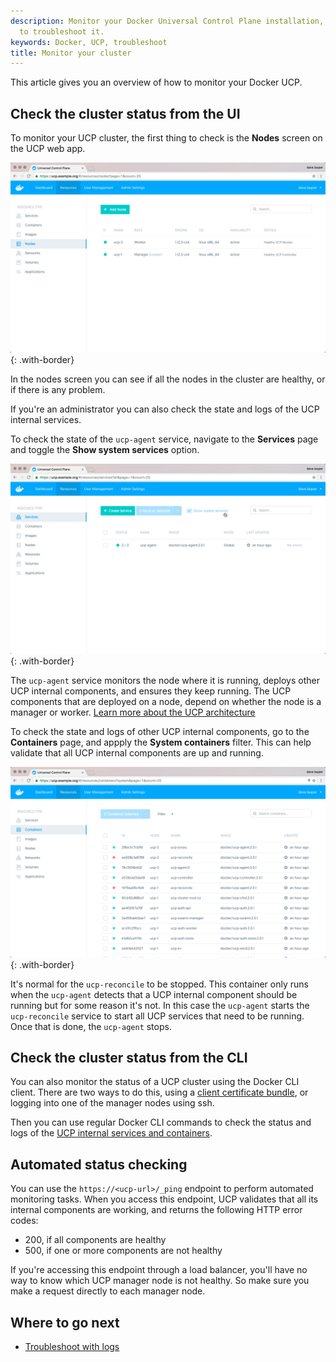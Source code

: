 ```yaml
---
description: Monitor your Docker Universal Control Plane installation, and learn how
  to troubleshoot it.
keywords: Docker, UCP, troubleshoot
title: Monitor your cluster
---
```


This article gives you an overview of how to monitor your Docker UCP.

## Check the cluster status from the UI

To monitor your UCP cluster, the first thing to check is the **Nodes**
screen on the UCP web app.

![UCP dashboard](../../images/monitor-ucp-1.png){: .with-border}

In the nodes screen you can see if all the nodes in the cluster are healthy, or
if there is any problem.

If you're an administrator you can also check the state and logs of the
UCP internal services.

To check the state of the `ucp-agent` service, navigate to the **Services** page
and toggle the **Show system services** option.

![](../../images/monitor-ucp-2.png){: .with-border}

The `ucp-agent` service monitors the node where it is running, deploys other
UCP internal components, and ensures they keep running. The UCP components that
are deployed on a node, depend on whether the node is a manager or worker.
[Learn more about the UCP architecture](../../architecture.md)

To check the state and logs of other UCP internal components, go to the
**Containers** page, and appply the **System containers** filter.
This can help validate that all UCP internal components are up and running.

![](../../images/monitor-ucp-3.png){: .with-border}

It's normal for the `ucp-reconcile` to be stopped. This container only runs when
the `ucp-agent` detects that a UCP internal component should be running but for
some reason it's not. In this case the `ucp-agent` starts the `ucp-reconcile`
service to start all UCP services that need to be running. Once that is done,
the `ucp-agent` stops.

## Check the cluster status from the CLI

You can also monitor the status of a UCP cluster using the Docker CLI client.
There are two ways to do this, using a
[client certificate bundle](../../user/access-ucp/cli-based-access.md), or logging into
one of the manager nodes using ssh.

Then you can use regular Docker CLI commands to check the status and logs
of the [UCP internal services and containers](../../architecture.md).

## Automated status checking

You can use the `https://<ucp-url>/_ping` endpoint to perform automated
monitoring tasks. When you access this endpoint, UCP validates that all its
internal components are working, and returns the following HTTP error codes:

* 200, if all components are healthy
* 500, if one or more components are not healthy

If you're accessing this endpoint through a load balancer, you'll have no way to
know which UCP manager node is not healthy. So make sure you make a request
directly to each manager node.

## Where to go next

* [Troubleshoot with logs](troubleshoot-with-logs.md)
